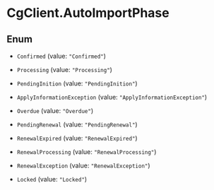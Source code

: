 # CgClient.AutoImportPhase

## Enum


* `Confirmed` (value: `"Confirmed"`)

* `Processing` (value: `"Processing"`)

* `PendingInition` (value: `"PendingInition"`)

* `ApplyInformationException` (value: `"ApplyInformationException"`)

* `Overdue` (value: `"Overdue"`)

* `PendingRenewal` (value: `"PendingRenewal"`)

* `RenewalExpired` (value: `"RenewalExpired"`)

* `RenewalProcessing` (value: `"RenewalProcessing"`)

* `RenewalException` (value: `"RenewalException"`)

* `Locked` (value: `"Locked"`)



